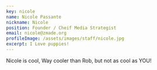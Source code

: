 ```yaml
---
key: nicole
name: Nicole Passante
nickname: Nicole
position: Founder / Cheif Media Strategist
email: nicole@zmade.org
profileImage: /assets/images/staff/nicole.jpg
excerpt: I Love puppies!
---
```

Nicole is cool, Way cooler than Rob, but not as cool as YOU!